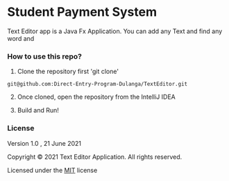 # Student Payment System

Text Editor app is a Java Fx Application. You can add any Text and find any word and 

### How to use this repo?

1. Clone the repository first  'git clone'

``git@github.com:Direct-Entry-Program-Dulanga/TextEditor.git``

2. Once cloned, open the repository from the IntelliJ IDEA

3. Build and Run!


### License

Version 1.0 , 21 June 2021

Copyright &copy; 2021 Text Editor Application. All rights reserved.

Licensed under the [MIT](LICENSE) license


